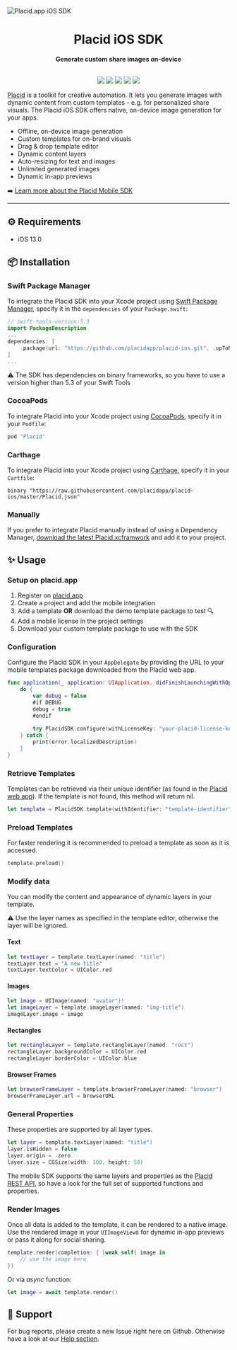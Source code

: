 ![Placid.app iOS SDK](https://user-images.githubusercontent.com/4189032/155142345-cf18994f-d66e-46cc-8261-39732b0a53fb.gif)

<div align="center">

  <h1>Placid iOS SDK</h1>
  <strong>Generate custom share images on-device</strong>
  <br /><br />

<p align="center">
  <a href="https://cocoapods.org/pods/placid"><img src="https://img.shields.io/cocoapods/v/placid.svg" /></a>
  <a href="https://github.com/Carthage/Carthage"><img src="https://img.shields.io/badge/Carthage-compatible-4BC51D.svg?style=flat" /></a>
  <a href="https://www.swift.org/package-manager/"><img src="https://img.shields.io/badge/SPM-compatible-green" /></a>
  <a href="#"><img src="https://img.shields.io/badge/iOS-13%2B-lightblue" /></a>
  <a href="https://swift.org"><img src="https://img.shields.io/badge/Swift-5.3-orange.svg" /></a>
</p>

</div>

[Placid](https://placid.app) is a toolkit for creative automation. It lets you generate images with dynamic content from custom templates - e.g. for personalized share visuals. The Placid iOS SDK offers native, on-device image generation for your apps.

* Offline, on-device image generation
* Custom templates for on-brand visuals
* Drag & drop template editor
* Dynamic content layers
* Auto-resizing for text and images
* Unlimited generated images
* Dynamic in-app previews

➡️ [Learn more about the Placid Mobile SDK](http://placid.app/solutions/mobile-sdk)

---

## ⚙️ Requirements

- iOS 13.0

## 📦️  Installation

### Swift Package Manager

To integrate the Placid SDK into your Xcode project using [Swift Package Manager](https://swift.org/package-manager/), specify it in the `dependencies` of your `Package.swift`:

```swift
// swift-tools-version:5.3
import PackageDescription
...
dependencies: [
    .package(url: "https://github.com/placidapp/placid-ios.git", .upToNextMajor(from: "0.0.9"))
]
...
```

:warning: The SDK has dependencies on binary frameworks, so you have to use a version higher than 5.3 of your Swift Tools 

### CocoaPods

To integrate Placid into your Xcode project using [CocoaPods](https://cocoapods.org), specify it in your `Podfile`:

```ruby
pod 'Placid'
```

### Carthage

To integrate Placid into your Xcode project using [Carthage](https://github.com/Carthage/Carthage), specify it in your `Cartfile`:

```ogdl
binary "https://raw.githubusercontent.com/placidapp/placid-ios/master/Placid.json"
```

### Manually

If you prefer to integrate Placid manually instead of using a Dependency Manager, [download the latest Placid.xcframwork](https://github.com/placid/ios-sdk/releases/latest/download/Placid.xcframework.zip) and add it to your project. 

## ✨ Usage

### Setup on placid.app

1. Register on [placid.app](https://placid.app)
2. Create a project and add the mobile integration
3. Add a template **OR** download the demo template package to test 🔍️
4. Add a mobile license in the project settings
5. Download your custom template package to use with the SDK

### Configuration

Configure the Placid SDK in your `AppDelegate` by providing the URL to your mobile templates package downloaded from the Placid web app.

```swift
func application(_ application: UIApplication, didFinishLaunchingWithOptions launchOptions: [UIApplication.LaunchOptionsKey: Any]?) -> Bool {
    do {
	    var debug = false    
	    #if DEBUG
	    debug = true
	    #endif
        
        try PlacidSDK.configure(withLicenseKey: "your-placid-license-key", templateURL: Bundle.main.url(forResource: "templates", withExtension: "placid"), debug: false)
    } catch {
        print(error.localizedDescription)
    }
}
```

### Retrieve Templates

Templates can be retrieved via their unique identifier (as found in the [Placid web app](https://placid.app)). If the template is not found, this method will return nil.

```swift
let template = PlacidSDK.template(withIdentifier: "template-identifier")
```

### Preload Templates

For faster rendering it is recommended to preload a template as soon as it is accessed.

```swift
template.preload()
```

### Modify data

You can modify the content and appearance of dynamic layers in your template.

:warning: Use the layer names as specified in the template editor, otherwise the layer will be ignored.

#### Text

```swift
let textLayer = template.textLayer(named: "title")
textLayer.text = "A new title"
textLayer.textColor = UIColor.red
```

#### Images

```swift
let image = UIImage(named: "avatar")!
let imageLayer = template.imageLayer(named: "img-title")
imageLayer.image = image
```

#### Rectangles

```swift
let rectangleLayer = template.rectangleLayer(named: "rect")
rectangleLayer.backgroundColor = UIColor.red
rectangleLayer.borderColor = UIColor.blue
```

#### Browser Frames

```swift
let browserFrameLayer = template.browserFrameLayer(named: "browser")
browserFrameLayer.url = browserURL
```

### General Properties

These properties are supported by all layer types.

```swift
let layer = template.textLayer(named: "title")
layer.isHidden = false
layer.origin = .zero
layer.size = CGSize(width: 100, height: 50)
```

The mobile SDK supports the same layers and properties as the [Placid REST API](https://placid.app/docs/2.0/rest/layers), so have a look for the full set of supported functions and properties.

### Render Images
Once all data is added to the template, it can be rendered to a native image. Use the rendered image in your `UIImageView`s for dynamic in-app previews or pass it along for social sharing.

```swift
template.render(completion: { [weak self] image in
	// use the image here
})
```

Or via *async* function:

```swift
let image = await template.render()
```

## 💬 Support

For bug reports, please create a new Issue right here on Github. Otherwise have a look at our [Help section](https://placid.app/help).
